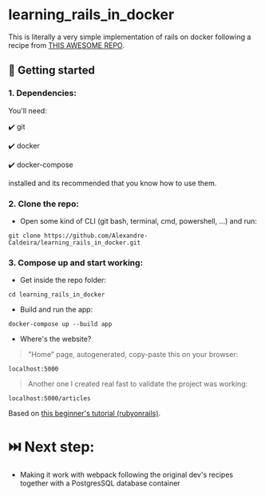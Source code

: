 # learning_rails_in_docker

This is literally a very simple implementation of rails on docker following a recipe from [THIS AWESOME REPO](https://github.com/alpinelab/docker-ruby-dev). 

## 🚀 Getting started

### 1. Dependencies:

You'll need:

✔️ git

✔️ docker

✔️ docker-compose

installed and its recommended that you know how to use them.

### 2. Clone the repo:

- Open some kind of CLI (git bash, terminal, cmd, powershell, ...) and run:
```
git clone https://github.com/Alexandre-Caldeira/learning_rails_in_docker.git
```

### 3. Compose up and start working:

- Get inside the repo folder:

```
cd learning_rails_in_docker
```

- Build and run the app:

```
docker-compose up --build app
```

<!-- - Run it:

```
docker-compose up app
``` -->

- Where's the website?

> "Home" page, autogenerated, copy-paste this on your browser:

```
localhost:5000
```

> Another one I created real fast to validate the project was working:
```
localhost:5000/articles
```

Based on [this beginner's tutorial (rubyonrails)](https://guides.rubyonrails.org/getting_started.html#say-hello-rails).

# ⏭️ Next step:
- Making it work with webpack following the original dev's recipes together with a PostgresSQL database container
